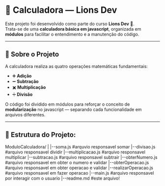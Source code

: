 # 🦁 Calculadora — Lions Dev

Este projeto foi desenvolvido como parte do curso **Lions Dev** 🦁.  
Trata-se de uma **calculadora básica em javascript**, organizada em **módulos** para facilitar o entendimento e a manutenção do código.

---

## 📘 Sobre o Projeto

A calculadora realiza as quatro operações matemáticas fundamentais:

- ➕ **Adição**
- ➖ **Subtração**
- ✖️ **Multiplicação**
- ➗ **Divisão**

O código foi dividido em módulos para reforçar o conceito de **modularização** no javascript — separando cada funcionalidade em arquivos diferentes.

---

## 🧱 Estrutura do Projeto:

ModuloCalculadora/
|
|--soma.js #arquvio responsavel somar
|--divisao.js #arquivo responsavel dividir
|--multiplicacao.js #arquivo responsavel multiplicar
|--subtracao.js #arquivo responsavel subtrair
|--obterNumero.js #arquivo responsavel em obter o numero e validar
|--obterOperacao.js #arquivo responsavel em obter operacao e validar
|--realizarOperacao.js #arquivo responsavel em fazer operacao
|--main.js #arquivo responsavel por interagir com o usuario
|--readme.md #este arquivo!

